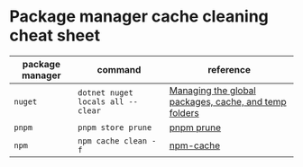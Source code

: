 # Package manager cache cleaning cheat sheet

|package manager|command|reference|
|---|---|---|
|`nuget`|`dotnet nuget locals all --clear`|[Managing the global packages, cache, and temp folders](https://learn.microsoft.com/en-us/nuget/consume-packages/managing-the-global-packages-and-cache-folders)|
|`pnpm`|`pnpm store prune`|[pnpm prune](https://pnpm.io/cli/prune/)|
|`npm`|`npm cache clean -f`|[npm-cache](https://docs.npmjs.com/cli/v10/commands/npm-cache)|
